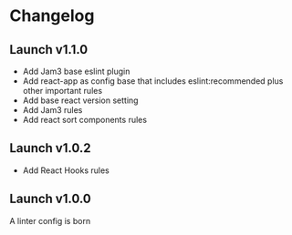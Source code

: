 # Changelog

## Launch v1.1.0

- Add Jam3 base eslint plugin
- Add react-app as config base that includes eslint:recommended plus other important rules
- Add base react version setting
- Add Jam3 rules
- Add react sort components rules

## Launch v1.0.2

- Add React Hooks rules

## Launch v1.0.0

A linter config is born

